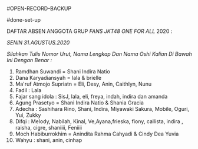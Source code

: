 #OPEN-RECORD-BACKUP

#done-set-up

DAFTAR ABSEN ANGGOTA GRUP *FANS JKT48 ONE FOR ALL* 2020 :

*SENIN 31.AGUSTUS.2020*

_Silahkan Tulis Nomor Urut, Nama Lengkap Dan Nama Oshi Kalian Di Bawah Ini Dengan Benar :_

01. Ramdhan Suwandi = Shani Indira Natio
02. Dana Karyadiansyah = lala & brielle
03. Ma'ruf Atmojo Supriatn = Eli, Desy, Anin, Caithlyn, Nunu
04. Fadil : Lala
05. Fajar sang idola : SisJ, lala, eli, freya, indah, indira dan amanda
06. Agung Prasetyo = Shani Indira Natio & Shania Gracia
07. Adecha : Sashihara Rino, Shani, Indira, Miyawaki Sakura, Mobile, Oguri, Yui, Zukky
08. Difqi : Melody, Nabilah, Kinal, Ve,Ayana,frieska, fiony, callista, indira , raisha, cigre, shaniiii, Feniiii
09. Moch Habiburrokhim = Anindita Rahma Cahyadi & Cindy Dea Yuvia
10. Wahyu : shani, anin, cinhap
